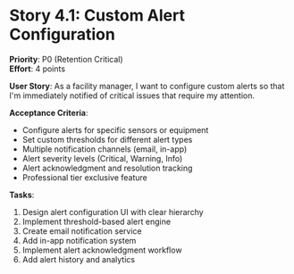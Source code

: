 # Story 4.1: Custom Alert Configuration
**Priority**: P0 (Retention Critical)  
**Effort**: 4 points  

**User Story**: As a facility manager, I want to configure custom alerts so that I'm immediately notified of critical issues that require my attention.

**Acceptance Criteria**:
- Configure alerts for specific sensors or equipment
- Set custom thresholds for different alert types
- Multiple notification channels (email, in-app)
- Alert severity levels (Critical, Warning, Info)
- Alert acknowledgment and resolution tracking
- Professional tier exclusive feature

**Tasks**:
1. Design alert configuration UI with clear hierarchy
2. Implement threshold-based alert engine
3. Create email notification service
4. Add in-app notification system
5. Implement alert acknowledgment workflow
6. Add alert history and analytics
